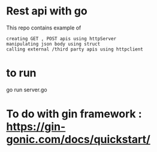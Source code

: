 # Rest api with go

This repo contains example of
```
creating GET , POST apis using httpServer
manipulating json body using struct
calling external /third party apis using httpclient
```

# to run 
go run server.go

# To do with gin framework : https://gin-gonic.com/docs/quickstart/
